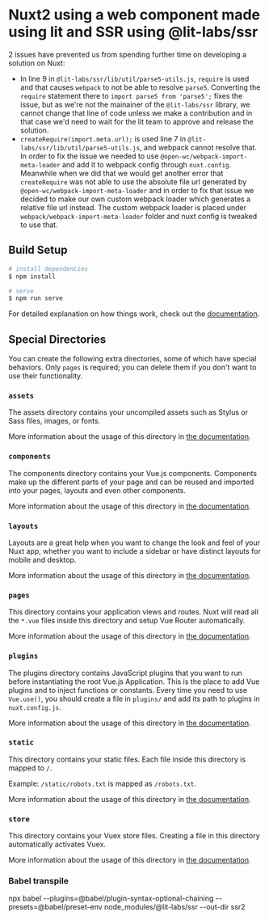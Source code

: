 # Nuxt2 using a web component made using lit and SSR using @lit-labs/ssr
2 issues have prevented us from spending further time on developing a solution on Nuxt:
- In line 9 in `@lit-labs/ssr/lib/util/parse5-utils.js`, `require` is used and that causes `webpack` to not be able to resolve `parse5`. Converting the `require` statement there to `import parse5 from 'parse5';` fixes the issue, but as we're not the mainainer of the `@lit-labs/ssr` library, we cannot change that line of code unless we make a contribution and in that case we'd need to wait for the lit team to approve and release the solution. 
- `createRequire(import.meta.url);` is used line 7 in `@lit-labs/ssr/lib/util/parse5-utils.js`, and webpack cannot resolve that. In order to fix the issue we needed to use `@open-wc/webpack-import-meta-loader` and add it to webpack config through `nuxt.config`. Meanwhile when we did that we would get another error that `createRequire` was not able to use the absolute file url generated by `@open-wc/webpack-import-meta-loader` and in order to fix that issue we decided to make our own custom webpack loader which generates a relative file url instead. The custom webpack loader is placed under `webpack/webpack-import-meta-loader` folder and nuxt config is tweaked to use that.



## Build Setup

```bash
# install dependencies
$ npm install

# serve
$ npm run serve
```

For detailed explanation on how things work, check out the [documentation](https://nuxtjs.org).

## Special Directories

You can create the following extra directories, some of which have special behaviors. Only `pages` is required; you can delete them if you don't want to use their functionality.

### `assets`

The assets directory contains your uncompiled assets such as Stylus or Sass files, images, or fonts.

More information about the usage of this directory in [the documentation](https://nuxtjs.org/docs/2.x/directory-structure/assets).

### `components`

The components directory contains your Vue.js components. Components make up the different parts of your page and can be reused and imported into your pages, layouts and even other components.

More information about the usage of this directory in [the documentation](https://nuxtjs.org/docs/2.x/directory-structure/components).

### `layouts`

Layouts are a great help when you want to change the look and feel of your Nuxt app, whether you want to include a sidebar or have distinct layouts for mobile and desktop.

More information about the usage of this directory in [the documentation](https://nuxtjs.org/docs/2.x/directory-structure/layouts).

### `pages`

This directory contains your application views and routes. Nuxt will read all the `*.vue` files inside this directory and setup Vue Router automatically.

More information about the usage of this directory in [the documentation](https://nuxtjs.org/docs/2.x/get-started/routing).

### `plugins`

The plugins directory contains JavaScript plugins that you want to run before instantiating the root Vue.js Application. This is the place to add Vue plugins and to inject functions or constants. Every time you need to use `Vue.use()`, you should create a file in `plugins/` and add its path to plugins in `nuxt.config.js`.

More information about the usage of this directory in [the documentation](https://nuxtjs.org/docs/2.x/directory-structure/plugins).

### `static`

This directory contains your static files. Each file inside this directory is mapped to `/`.

Example: `/static/robots.txt` is mapped as `/robots.txt`.

More information about the usage of this directory in [the documentation](https://nuxtjs.org/docs/2.x/directory-structure/static).

### `store`

This directory contains your Vuex store files. Creating a file in this directory automatically activates Vuex.

More information about the usage of this directory in [the documentation](https://nuxtjs.org/docs/2.x/directory-structure/store).

### Babel transpile

npx babel --plugins=@babel/plugin-syntax-optional-chaining --presets=@babel/preset-env node_modules/@lit-labs/ssr --out-dir ssr2
